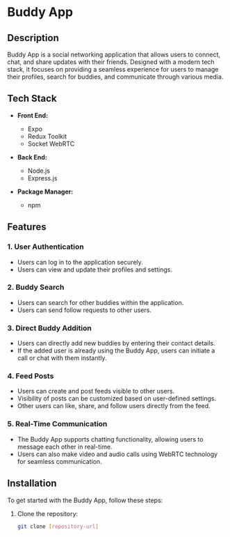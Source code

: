 # Buddy App

## Description

Buddy App is a social networking application that allows users to connect, chat, and share updates with their friends. Designed with a modern tech stack, it focuses on providing a seamless experience for users to manage their profiles, search for buddies, and communicate through various media.

## Tech Stack

- **Front End:**
  - Expo
  - Redux Toolkit
  - Socket WebRTC

- **Back End:**
  - Node.js
  - Express.js

- **Package Manager:**
  - npm

## Features

### 1. User Authentication
- Users can log in to the application securely.
- Users can view and update their profiles and settings.

### 2. Buddy Search
- Users can search for other buddies within the application.
- Users can send follow requests to other users.

### 3. Direct Buddy Addition
- Users can directly add new buddies by entering their contact details.
- If the added user is already using the Buddy App, users can initiate a call or chat with them instantly.

### 4. Feed Posts
- Users can create and post feeds visible to other users.
- Visibility of posts can be customized based on user-defined settings.
- Other users can like, share, and follow users directly from the feed.

### 5. Real-Time Communication
- The Buddy App supports chatting functionality, allowing users to message each other in real-time.
- Users can also make video and audio calls using WebRTC technology for seamless communication.

## Installation

To get started with the Buddy App, follow these steps:

1. Clone the repository:
   ```bash
   git clone [repository-url]
